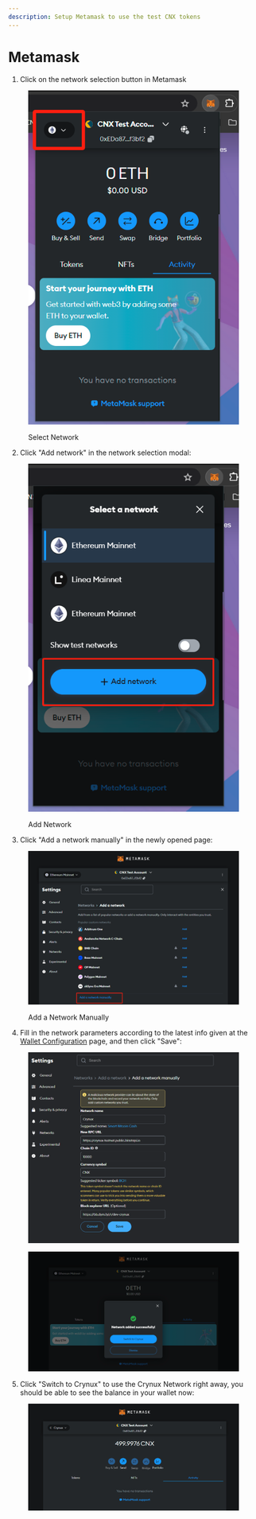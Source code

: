 ```yaml
---
description: Setup Metamask to use the test CNX tokens
---
```


# Metamask

1. Click on the network selection button in Metamask

<figure><img src="../../.gitbook/assets/image (5).png" alt=""><figcaption><p>Select Network</p></figcaption></figure>

2. Click "Add network" in the network selection modal:

<figure><img src="../../.gitbook/assets/image (6).png" alt=""><figcaption><p>Add Network</p></figcaption></figure>

3. Click "Add a network manually" in the newly opened page:

<figure><img src="../../.gitbook/assets/image (7).png" alt=""><figcaption><p>Add a Network Manually</p></figcaption></figure>

4. Fill in the network parameters according to the latest info given at the [Wallet Configuration](./) page, and then click "Save":

<figure><img src="../../.gitbook/assets/184f4f3132d67ce56cea891833f2ba5.png" alt=""><figcaption></figcaption></figure>

<figure><img src="../../.gitbook/assets/3bf3688c932897b8adeec73d825d5eb.png" alt=""><figcaption></figcaption></figure>

5. Click "Switch to Crynux" to use the Crynux Network right away, you should be able to see the balance in your wallet now:

<figure><img src="../../.gitbook/assets/c1743d16f9d95c7be7b54c77a8765b3.png" alt=""><figcaption></figcaption></figure>
